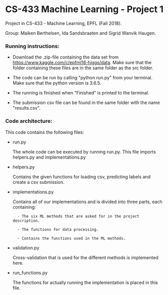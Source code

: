 # CS-433 Machine Learning - Project 1
Project in CS-433 - Machine Learning, EPFL (Fall 2018).

Group: Maiken Berthelsen, Ida Sandsbraaten and Sigrid Wanvik Haugen.




### Running instructions:
- Download the .zip-file containing the data set from https://www.kaggle.com/c/epfml18-higgs/data. Make sure that the folder containing these files are in the same folder as the src folder.

- The code can be run by calling "python run.py" from your terminal. Make sure that the python version is 3.6.5.

- The running is finished when "Finished" is printed to the terminal.

- The submission csv file can be found in the same folder with the name "results.csv".




### Code architecture:
This code contains the following files:
* run.py 

	The whole code can be executed by running run.py. This file imports helpers.py and implementations.py

* helpers.py

	Contains the given functions for loading csv, predicting labels and create a csv submission.

* implementations.py

	Contains all of our implementations and is divided into three parts, each containing:

		- The six ML methods that are asked for in the project description.

		- The functions for data processing.

		- Contains the functions used in the ML methods.

* validation.py

	Cross-validation that is used for the different methods is implemented here.

* run_functions.py
	
	The functions for actually running the implementation is placed in this file.


